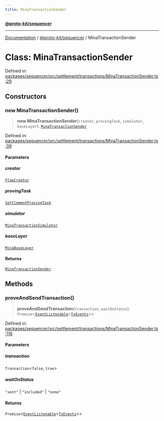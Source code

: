 ```yaml
---
title: MinaTransactionSender
---
```


[**@proto-kit/sequencer**](../README.md)

***

[Documentation](../../../README.md) / [@proto-kit/sequencer](../README.md) / MinaTransactionSender

# Class: MinaTransactionSender

Defined in: [packages/sequencer/src/settlement/transactions/MinaTransactionSender.ts:29](https://github.com/proto-kit/framework/blob/b953c754e500c62f01fbbd6d09adfb2f5577269d/packages/sequencer/src/settlement/transactions/MinaTransactionSender.ts#L29)

## Constructors

### new MinaTransactionSender()

> **new MinaTransactionSender**(`creator`, `provingTask`, `simulator`, `baseLayer`): [`MinaTransactionSender`](MinaTransactionSender.md)

Defined in: [packages/sequencer/src/settlement/transactions/MinaTransactionSender.ts:39](https://github.com/proto-kit/framework/blob/b953c754e500c62f01fbbd6d09adfb2f5577269d/packages/sequencer/src/settlement/transactions/MinaTransactionSender.ts#L39)

#### Parameters

##### creator

[`FlowCreator`](FlowCreator.md)

##### provingTask

[`SettlementProvingTask`](SettlementProvingTask.md)

##### simulator

[`MinaTransactionSimulator`](MinaTransactionSimulator.md)

##### baseLayer

[`MinaBaseLayer`](MinaBaseLayer.md)

#### Returns

[`MinaTransactionSender`](MinaTransactionSender.md)

## Methods

### proveAndSendTransaction()

> **proveAndSendTransaction**(`transaction`, `waitOnStatus`): `Promise`\<[`EventListenable`](../../common/type-aliases/EventListenable.md)\<[`TxEvents`](../interfaces/TxEvents.md)\>\>

Defined in: [packages/sequencer/src/settlement/transactions/MinaTransactionSender.ts:116](https://github.com/proto-kit/framework/blob/b953c754e500c62f01fbbd6d09adfb2f5577269d/packages/sequencer/src/settlement/transactions/MinaTransactionSender.ts#L116)

#### Parameters

##### transaction

`Transaction`\<`false`, `true`\>

##### waitOnStatus

`"sent"` | `"included"` | `"none"`

#### Returns

`Promise`\<[`EventListenable`](../../common/type-aliases/EventListenable.md)\<[`TxEvents`](../interfaces/TxEvents.md)\>\>
